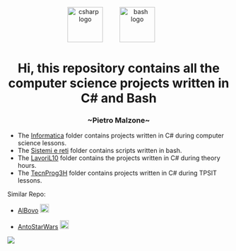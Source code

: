 <br clear="both">

<div align="center">
  <img src="https://cdn.jsdelivr.net/gh/devicons/devicon/icons/csharp/csharp-original.svg" height="80" alt="csharp logo"  />
  <img width="30" />
  <img src="https://bashlogo.com/img/symbol/png/full_colored_light.png" height="80" alt="bash logo"  />
  <img width="30" />
</div>

<h1 align="center">Hi, this repository contains all the computer science projects written in C# and Bash</h1>

<h3 align="center">~Pietro Malzone~</h3>

- The [Informatica](https://github.com/Pit17/GitHUb/tree/main/Informatica%203H/Informatica) folder contains projects written in C# during computer science lessons.
- The [Sistemi e reti](https://github.com/Pit17/GitHUb/tree/main/Sistemi%20e%20Reti) folder contains scripts written in bash.
- The [LavoriL10](https://github.com/Pit17/GitHUb/tree/main/LavoriL10(Prof.%20Molara)) folder contains the projects written in C# during theory hours.
- The [TecnProg3H](https://github.com/Pit17/School_GitHub/tree/main/TecnProg%203H) folder contains projects written in C# during TPSIT lessons.



Similar Repo:

-   [AlBovo](https://github.com/AlBovo/Compiti-Terza) <img src="https://avatars.githubusercontent.com/u/88632271?v=4" height="20" alt="AlBovo"  />


- [AntoStarWars](https://github.com/Antostarwars/C-sharp-School) <img src="https://avatars.githubusercontent.com/u/67382924?v=4" height="20" alt="Anto" /> 



</h4>




[![](https://visitcount.itsvg.in/api?id=Pit17&icon=7&color=0)](https://visitcount.itsvg.in)
